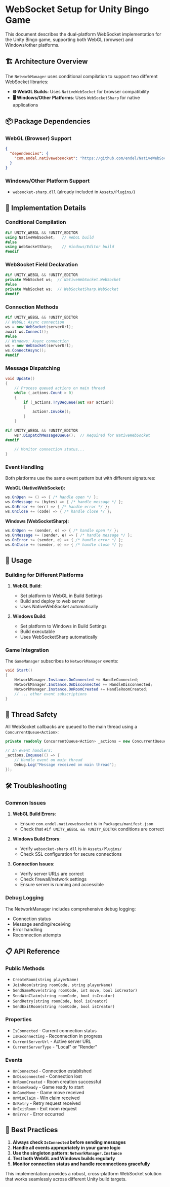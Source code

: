 # WebSocket Setup for Unity Bingo Game

This document describes the dual-platform WebSocket implementation for the Unity Bingo game, supporting both WebGL (browser) and Windows/other platforms.

## 🏗️ Architecture Overview

The `NetworkManager` uses conditional compilation to support two different WebSocket libraries:

- **🌐 WebGL Builds**: Uses `NativeWebSocket` for browser compatibility
- **🖥️ Windows/Other Platforms**: Uses `WebSocketSharp` for native applications

## 📦 Package Dependencies

### WebGL (Browser) Support
```json
{
  "dependencies": {
    "com.endel.nativewebsocket": "https://github.com/endel/NativeWebSocket.git#upm"
  }
}
```

### Windows/Other Platform Support
- `websocket-sharp.dll` (already included in `Assets/Plugins/`)

## 🔧 Implementation Details

### Conditional Compilation
```csharp
#if UNITY_WEBGL && !UNITY_EDITOR
using NativeWebSocket;   // WebGL build
#else
using WebSocketSharp;    // Windows/Editor build
#endif
```

### WebSocket Field Declaration
```csharp
#if UNITY_WEBGL && !UNITY_EDITOR
private WebSocket ws;  // NativeWebSocket.WebSocket
#else
private WebSocket ws;  // WebSocketSharp.WebSocket
#endif
```

### Connection Methods
```csharp
#if UNITY_WEBGL && !UNITY_EDITOR
// WebGL: Async connection
ws = new WebSocket(serverUrl);
await ws.Connect();
#else
// Windows: Async connection
ws = new WebSocket(serverUrl);
ws.ConnectAsync();
#endif
```

### Message Dispatching
```csharp
void Update()
{
    // Process queued actions on main thread
    while (_actions.Count > 0)
    {
        if (_actions.TryDequeue(out var action))
        {
            action?.Invoke();
        }
    }
    
#if UNITY_WEBGL && !UNITY_EDITOR
    ws?.DispatchMessageQueue();  // Required for NativeWebSocket
#endif
    
    // Monitor connection status...
}
```

### Event Handling
Both platforms use the same event pattern but with different signatures:

**WebGL (NativeWebSocket):**
```csharp
ws.OnOpen += () => { /* handle open */ };
ws.OnMessage += (bytes) => { /* handle message */ };
ws.OnError += (err) => { /* handle error */ };
ws.OnClose += (code) => { /* handle close */ };
```

**Windows (WebSocketSharp):**
```csharp
ws.OnOpen += (sender, e) => { /* handle open */ };
ws.OnMessage += (sender, e) => { /* handle message */ };
ws.OnError += (sender, e) => { /* handle error */ };
ws.OnClose += (sender, e) => { /* handle close */ };
```

## 🚀 Usage

### Building for Different Platforms

1. **WebGL Build**:
   - Set platform to WebGL in Build Settings
   - Build and deploy to web server
   - Uses NativeWebSocket automatically

2. **Windows Build**:
   - Set platform to Windows in Build Settings
   - Build executable
   - Uses WebSocketSharp automatically

### Game Integration
The `GameManager` subscribes to `NetworkManager` events:

```csharp
void Start()
{
    NetworkManager.Instance.OnConnected += HandleConnected;
    NetworkManager.Instance.OnDisconnected += HandleDisconnected;
    NetworkManager.Instance.OnRoomCreated += HandleRoomCreated;
    // ... other event subscriptions
}
```

## 🔄 Thread Safety

All WebSocket callbacks are queued to the main thread using a `ConcurrentQueue<Action>`:

```csharp
private readonly ConcurrentQueue<Action> _actions = new ConcurrentQueue<Action>();

// In event handlers:
_actions.Enqueue(() => {
    // Handle event on main thread
    Debug.Log("Message received on main thread");
});
```

## 🛠️ Troubleshooting

### Common Issues

1. **WebGL Build Errors**:
   - Ensure `com.endel.nativewebsocket` is in `Packages/manifest.json`
   - Check that `#if UNITY_WEBGL && !UNITY_EDITOR` conditions are correct

2. **Windows Build Errors**:
   - Verify `websocket-sharp.dll` is in `Assets/Plugins/`
   - Check SSL configuration for secure connections

3. **Connection Issues**:
   - Verify server URLs are correct
   - Check firewall/network settings
   - Ensure server is running and accessible

### Debug Logging
The NetworkManager includes comprehensive debug logging:
- Connection status
- Message sending/receiving
- Error handling
- Reconnection attempts

## 📋 API Reference

### Public Methods
- `CreateRoom(string playerName)`
- `JoinRoom(string roomCode, string playerName)`
- `SendGameMove(string roomCode, int move, bool isCreator)`
- `SendWinClaim(string roomCode, bool isCreator)`
- `SendRetry(string roomCode, bool isCreator)`
- `SendExitRoom(string roomCode, bool isCreator)`

### Properties
- `IsConnected` - Current connection status
- `IsReconnecting` - Reconnection in progress
- `CurrentServerUrl` - Active server URL
- `CurrentServerType` - "Local" or "Render"

### Events
- `OnConnected` - Connection established
- `OnDisconnected` - Connection lost
- `OnRoomCreated` - Room creation successful
- `OnGameReady` - Game ready to start
- `OnGameMove` - Game move received
- `OnWinClaim` - Win claim received
- `OnRetry` - Retry request received
- `OnExitRoom` - Exit room request
- `OnError` - Error occurred

## 🎯 Best Practices

1. **Always check `IsConnected` before sending messages**
2. **Handle all events appropriately in your game logic**
3. **Use the singleton pattern: `NetworkManager.Instance`**
4. **Test both WebGL and Windows builds regularly**
5. **Monitor connection status and handle reconnections gracefully**

This implementation provides a robust, cross-platform WebSocket solution that works seamlessly across different Unity build targets.
